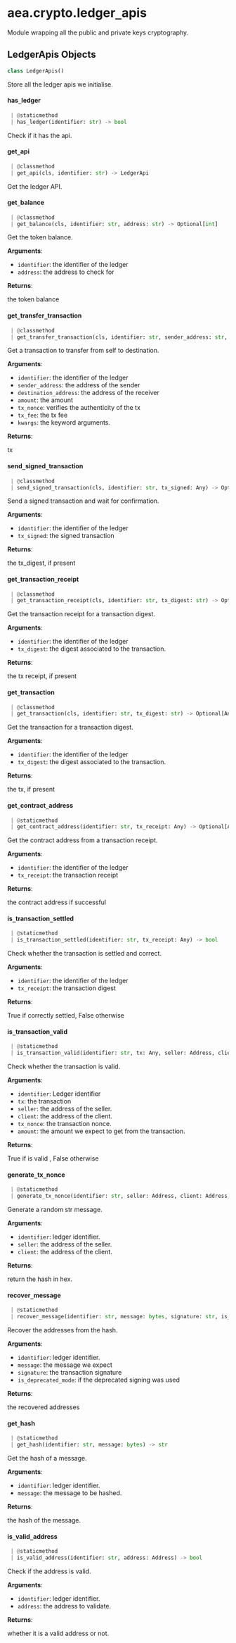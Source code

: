 <a name="aea.crypto.ledger_apis"></a>
# aea.crypto.ledger`_`apis

Module wrapping all the public and private keys cryptography.

<a name="aea.crypto.ledger_apis.LedgerApis"></a>
## LedgerApis Objects

```python
class LedgerApis()
```

Store all the ledger apis we initialise.

<a name="aea.crypto.ledger_apis.LedgerApis.has_ledger"></a>
#### has`_`ledger

```python
 | @staticmethod
 | has_ledger(identifier: str) -> bool
```

Check if it has the api.

<a name="aea.crypto.ledger_apis.LedgerApis.get_api"></a>
#### get`_`api

```python
 | @classmethod
 | get_api(cls, identifier: str) -> LedgerApi
```

Get the ledger API.

<a name="aea.crypto.ledger_apis.LedgerApis.get_balance"></a>
#### get`_`balance

```python
 | @classmethod
 | get_balance(cls, identifier: str, address: str) -> Optional[int]
```

Get the token balance.

**Arguments**:

- `identifier`: the identifier of the ledger
- `address`: the address to check for

**Returns**:

the token balance

<a name="aea.crypto.ledger_apis.LedgerApis.get_transfer_transaction"></a>
#### get`_`transfer`_`transaction

```python
 | @classmethod
 | get_transfer_transaction(cls, identifier: str, sender_address: str, destination_address: str, amount: int, tx_fee: int, tx_nonce: str, **kwargs: Any, ,) -> Optional[Any]
```

Get a transaction to transfer from self to destination.

**Arguments**:

- `identifier`: the identifier of the ledger
- `sender_address`: the address of the sender
- `destination_address`: the address of the receiver
- `amount`: the amount
- `tx_nonce`: verifies the authenticity of the tx
- `tx_fee`: the tx fee
- `kwargs`: the keyword arguments.

**Returns**:

tx

<a name="aea.crypto.ledger_apis.LedgerApis.send_signed_transaction"></a>
#### send`_`signed`_`transaction

```python
 | @classmethod
 | send_signed_transaction(cls, identifier: str, tx_signed: Any) -> Optional[str]
```

Send a signed transaction and wait for confirmation.

**Arguments**:

- `identifier`: the identifier of the ledger
- `tx_signed`: the signed transaction

**Returns**:

the tx_digest, if present

<a name="aea.crypto.ledger_apis.LedgerApis.get_transaction_receipt"></a>
#### get`_`transaction`_`receipt

```python
 | @classmethod
 | get_transaction_receipt(cls, identifier: str, tx_digest: str) -> Optional[Any]
```

Get the transaction receipt for a transaction digest.

**Arguments**:

- `identifier`: the identifier of the ledger
- `tx_digest`: the digest associated to the transaction.

**Returns**:

the tx receipt, if present

<a name="aea.crypto.ledger_apis.LedgerApis.get_transaction"></a>
#### get`_`transaction

```python
 | @classmethod
 | get_transaction(cls, identifier: str, tx_digest: str) -> Optional[Any]
```

Get the transaction for a transaction digest.

**Arguments**:

- `identifier`: the identifier of the ledger
- `tx_digest`: the digest associated to the transaction.

**Returns**:

the tx, if present

<a name="aea.crypto.ledger_apis.LedgerApis.get_contract_address"></a>
#### get`_`contract`_`address

```python
 | @staticmethod
 | get_contract_address(identifier: str, tx_receipt: Any) -> Optional[Address]
```

Get the contract address from a transaction receipt.

**Arguments**:

- `identifier`: the identifier of the ledger
- `tx_receipt`: the transaction receipt

**Returns**:

the contract address if successful

<a name="aea.crypto.ledger_apis.LedgerApis.is_transaction_settled"></a>
#### is`_`transaction`_`settled

```python
 | @staticmethod
 | is_transaction_settled(identifier: str, tx_receipt: Any) -> bool
```

Check whether the transaction is settled and correct.

**Arguments**:

- `identifier`: the identifier of the ledger
- `tx_receipt`: the transaction digest

**Returns**:

True if correctly settled, False otherwise

<a name="aea.crypto.ledger_apis.LedgerApis.is_transaction_valid"></a>
#### is`_`transaction`_`valid

```python
 | @staticmethod
 | is_transaction_valid(identifier: str, tx: Any, seller: Address, client: Address, tx_nonce: str, amount: int) -> bool
```

Check whether the transaction is valid.

**Arguments**:

- `identifier`: Ledger identifier
- `tx`: the transaction
- `seller`: the address of the seller.
- `client`: the address of the client.
- `tx_nonce`: the transaction nonce.
- `amount`: the amount we expect to get from the transaction.

**Returns**:

True if is valid , False otherwise

<a name="aea.crypto.ledger_apis.LedgerApis.generate_tx_nonce"></a>
#### generate`_`tx`_`nonce

```python
 | @staticmethod
 | generate_tx_nonce(identifier: str, seller: Address, client: Address) -> str
```

Generate a random str message.

**Arguments**:

- `identifier`: ledger identifier.
- `seller`: the address of the seller.
- `client`: the address of the client.

**Returns**:

return the hash in hex.

<a name="aea.crypto.ledger_apis.LedgerApis.recover_message"></a>
#### recover`_`message

```python
 | @staticmethod
 | recover_message(identifier: str, message: bytes, signature: str, is_deprecated_mode: bool = False) -> Tuple[Address, ...]
```

Recover the addresses from the hash.

**Arguments**:

- `identifier`: ledger identifier.
- `message`: the message we expect
- `signature`: the transaction signature
- `is_deprecated_mode`: if the deprecated signing was used

**Returns**:

the recovered addresses

<a name="aea.crypto.ledger_apis.LedgerApis.get_hash"></a>
#### get`_`hash

```python
 | @staticmethod
 | get_hash(identifier: str, message: bytes) -> str
```

Get the hash of a message.

**Arguments**:

- `identifier`: ledger identifier.
- `message`: the message to be hashed.

**Returns**:

the hash of the message.

<a name="aea.crypto.ledger_apis.LedgerApis.is_valid_address"></a>
#### is`_`valid`_`address

```python
 | @staticmethod
 | is_valid_address(identifier: str, address: Address) -> bool
```

Check if the address is valid.

**Arguments**:

- `identifier`: ledger identifier.
- `address`: the address to validate.

**Returns**:

whether it is a valid address or not.

